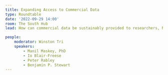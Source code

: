 ```yaml
---
title: Expanding Access to Commercial Data
type: Roundtable
date: '2022-09-29 14:00'
room: The South Hub
lead: How can commercial data be sustainably provided to researchers, NGOs, and small governments working for societal benefit.

people:
    moderator: Winston Tri
    speakers:
        - Manil Maskey, PhD
        - Io Blair-Freese
        - Peter Rabley
        - Benjamin P. Stewart
---
```

